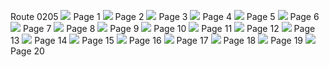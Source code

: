 Route 0205
![](file1.png) 
Page 1
![](file2.png) 
Page 2
![](file3.png) 
Page 3
![](file4.png) 
Page 4
![](file5.png) 
Page 5
![](file6.png) 
Page 6
![](file7.png) 
Page 7
![](file8.png) 
Page 8
![](file9.png) 
Page 9
![](file10.png) 
Page 10
![](file11.png) 
Page 11
![](file12.png) 
Page 12
![](file13.png) 
Page 13
![](file14.png) 
Page 14
![](file15.png) 
Page 15
![](file16.png) 
Page 16
![](file17.png) 
Page 17
![](file18.png) 
Page 18
![](file19.png) 
Page 19
![](file20.png) 
Page 20